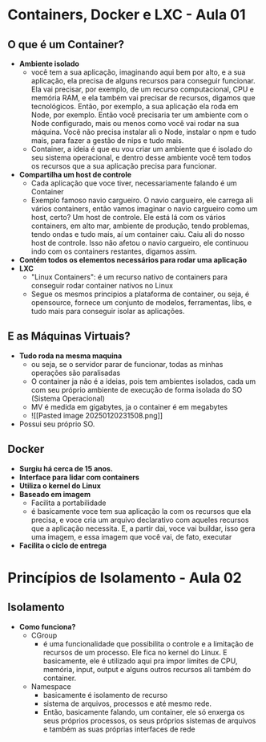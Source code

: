 
# Containers, Docker e LXC -  Aula 01
## O que é um Container?
- **Ambiente isolado**
	- você tem a sua aplicação, imaginando aqui bem por alto, e a sua aplicação, ela precisa de alguns recursos para conseguir funcionar. Ela vai precisar, por exemplo, de um recurso computacional, CPU e memória RAM, e ela também vai precisar de recursos, digamos que tecnológicos. Então, por exemplo, a sua aplicação ela roda em Node, por exemplo. Então você precisaria ter um ambiente com o Node configurado, mais ou menos como você vai rodar na sua máquina. Você não precisa instalar ali o Node, instalar o npm e tudo mais, para fazer a gestão de nips e tudo mais.
	- Container, a ideia é que eu vou criar um ambiente que é isolado do seu sistema operacional, e dentro desse ambiente você tem todos os recursos que a sua aplicação precisa para funcionar.
- **Compartilha um host de controle**
	- Cada aplicação que voce tiver, necessariamente falando é um Container
	- Exemplo famoso navio cargueiro. O navio cargueiro, ele carrega ali vários containers, então vamos imaginar o navio cargueiro como um host, certo? Um host de controle. Ele está lá com os vários containers, em alto mar, ambiente de produção, tendo problemas, tendo ondas e tudo mais, aí um container caiu. Caiu ali do nosso host de controle. Isso não afetou o navio cargueiro, ele continuou indo com os containers restantes, digamos assim.
- **Contém todos os elementos necessários para rodar uma aplicação**
- **LXC**
	- "Linux Containers": é um recurso nativo de containers para conseguir rodar container nativos no Linux
	- Segue os mesmos principios a plataforma de container, ou seja, é opensource, fornece um conjunto de modelos, ferramentas, libs, e tudo mais para conseguir isolar as aplicações.
## E as Máquinas Virtuais?
- **Tudo roda na mesma maquina**
	- ou seja, se o servidor parar de funcionar, todas as minhas operações são paralisadas
	- O container ja não é a ideias, pois tem ambientes isolados, cada um com seu próprio ambiente de execução de forma isolada do SO (Sistema Operacional)
	- MV é medida em gigabytes, ja o container é em megabytes
	- ![[Pasted image 20250120231508.png]]
- Possui seu próprio SO.
## Docker
- **Surgiu há cerca de 15 anos.**
- **Interface para lidar com containers**
- **Utiliza o kernel do Linux**
- **Baseado em imagem**
	- Facilita a portabilidade
	- é basicamente voce tem sua aplicação la com os recursos que ela precisa, e voce cria um arquivo declarativo com aqueles recursos que a aplicação necessita. E, a partir dai, voce vai buildar, isso gera uma imagem, e essa imagem que você vai, de fato, executar
- **Facilita o ciclo de entrega**


# Princípios de Isolamento - Aula 02
## Isolamento
- **Como funciona?**
	- CGroup
		- é uma funcionalidade que possibilita o controle e a limitação de recursos de um processo. Ele fica no kernel do Linux. E basicamente, ele é utilizado aqui pra impor limites de CPU, memória, input, output e alguns outros recursos ali também do container.
	- Namespace
		- basicamente é isolamento de recurso
		- sistema de arquivos, processos e até mesmo rede.
		- Então, basicamente falando, um container, ele só enxerga os seus próprios processos, os seus próprios sistemas de arquivos e também as suas próprias interfaces de rede